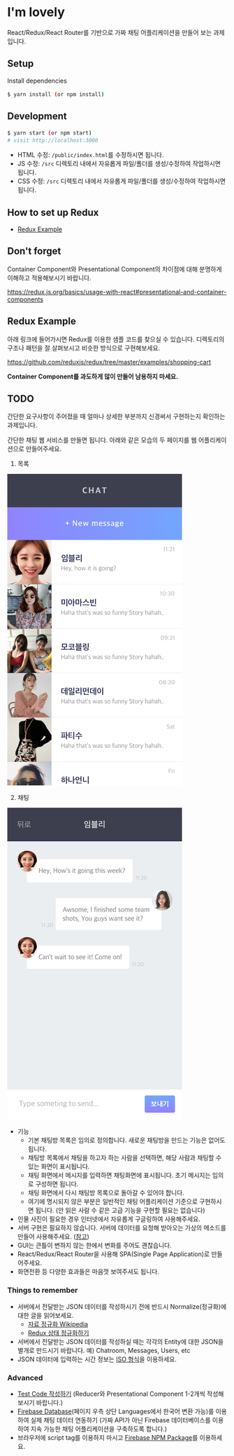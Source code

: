 # I'm lovely

React/Redux/React Router를 기반으로 가짜 채팅 어플리케이션을 만들어 보는 과제입니다.

## Setup

Install dependencies

```sh
$ yarn install (or npm install)
```

## Development

```sh
$ yarn start (or npm start)
# visit http://localhost:3000
```

- HTML 수정: `/public/index.html`를 수정하시면 됩니다.
- JS 수정: `/src` 디렉토리 내에서 자유롭게 파일/폴더를 생성/수정하여 작업하시면 됩니다.
- CSS 수정: `/src` 디렉토리 내에서 자유롭게 파일/폴더를 생성/수정하여 작업하시면 됩니다.

## How to set up Redux

- [Redux Example](https://redux.js.org/basics/example)

## Don't forget

Container Component와 Presentational Component의 차이점에 대해 분명하게 이해하고 적용해보시기 바랍니다.

https://redux.js.org/basics/usage-with-react#presentational-and-container-components

## Redux Example

아래 링크에 들어가시면 Redux를 이용한 샘플 코드를 찾으실 수 있습니다. 디렉토리의 구조나 패턴을 잘 살펴보시고 비슷한 방식으로 구현해보세요.

https://github.com/reduxjs/redux/tree/master/examples/shopping-cart

**Container Component를 과도하게 많이 만들어 남용하지 마세요.**

## TODO

간단한 요구사항이 주어졌을 때 얼마나 상세한 부분까지 신경써서 구현하는지 확인하는 과제입니다.

간단한 채팅 웹 서비스를 만들면 됩니다.
아래와 같은 모습의 두 페이지를 웹 어플리케이션으로 만들어주세요.

1. 목록

![목록](list.png)

2. 채팅

![채팅](chat.png)

* 기능
    * 기본 채팅방 목록은 임의로 정의합니다. 새로운 채팅방을 만드는 기능은 없어도 됩니다.
    * 채팅방 목록에서 채팅을 하고자 하는 사람을 선택하면, 해당 사람과 채팅할 수 있는 화면이 표시됩니다.
    * 채팅 화면에서 메시지를 입력하면 채팅화면에 표시됩니다. 초기 메시지는 임의로 구성하면 됩니다.
    * 채팅 화면에서 다시 채팅방 목록으로 돌아갈 수 있어야 합니다.
    * 여기에 명시되지 않은 부분은 일반적인 채팅 어플리케이션 기준으로 구현하시면 됩니다. (안 읽은 사람 수 같은 고급 기능을 구현할 필요는 없습니다)
* 인물 사진이 필요한 경우 인터넷에서 자유롭게 구글링하여 사용해주세요.
* 서버 구현은 필요하지 않습니다. 서버에 데이터를 요청해 받아오는 가상의 메소드를 만들어 사용해주세요. ([참고](https://github.com/reduxjs/redux/tree/master/examples/shopping-cart/src/api))
* GUI는 큰틀이 변하지 않는 한에서 변화를 주어도 괜찮습니다.
* React/Redux/React Router을 사용해 SPA(Single Page Application)로 만들어주세요.
* 화면전환 등 다양한 효과들은 마음껏 보여주셔도 됩니다.

### Things to remember

* 서버에서 전달받는 JSON 데이터를 작성하시기 전에 반드시 Normalize(정규화)에 대한 글을 읽어보세요.
  - [자료 정규화 Wikipedia](https://ko.wikipedia.org/wiki/%EB%8D%B0%EC%9D%B4%ED%84%B0%EB%B2%A0%EC%9D%B4%EC%8A%A4_%EC%A0%95%EA%B7%9C%ED%99%94)
  - [Redux 상태 정규화하기](https://deminoth.github.io/redux/recipes/reducers/NormalizingStateShape.html)
* 서버에서 전달받는 JSON 데이터를 작성하실 때는 각각의 Entity에 대한 JSON을 별개로 만드시기 바랍니다. 예) Chatroom, Messages, Users, etc
* JSON 데이터에 입력하는 시간 정보는 [ISO 형식](https://ko.wikipedia.org/wiki/ISO_8601)을 이용하세요.

### Advanced

* [Test Code 작성하기](https://gitlab.com/vanilla-coding/bootcamp/wiki/blob/master/tdd/test.md) (Reducer와 Presentational Component 1-2개씩 작성해보시기 바랍니다.)
* [Firebase Database](https://firebase.google.com/docs/database/web/start)(페이지 우측 상단 Languages에서 한국어 변환 가능)를 이용하여 실제 채팅 데이터 연동하기 (가짜 API가 아닌 Firebase 데이터베이스를 이용하여 지속 가능한 채팅 어플리케이션을 구축하도록 합니다.)
* 브라우저에 script tag를 이용하지 마시고 [Firebase NPM Package](https://www.npmjs.com/package/firebase)를 이용하세요.
